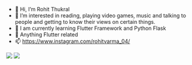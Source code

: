 - 👋 Hi, I’m Rohit Thukral
- 👀 I’m interested in reading, playing video games, music and talking to people and getting to know their views on certain things.
- 🌱 I am currently learning Flutter Framework and Python Flask
- 💞️ Anything Flutter related
- 📫 https://www.instagram.com/rohitvarma_04/

<img align="center" src="https://github-readme-stats.vercel.app/api/top-langs?username=Enigma04&layout=compact&show_icons=true&theme=dracula"/> 
<img align="center" src="https://github-readme-stats.vercel.app/api/?username=Enigma04&show_icons=true&theme=dracula"/>

<!---
Enigma04/Enigma04 is a ✨ special ✨ repository because its `README.md` (this file) appears on your GitHub profile.
You can click the Preview link to take a look at your changes.
--->
